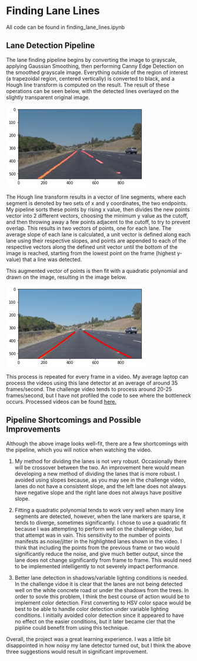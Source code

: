 # Finding Lane Lines
All code can be found in finding_lane_lines.ipynb

[//]: # (Image References)
[detected]: ./detected_lanes.png "Detected Lanes"
[extrapolated]: ./extrapolated_lanes.png "Extrapolated Lanes"

## Lane Detection Pipeline
The lane finding pipeline begins by converting the image to grayscale, applying Gaussian Smoothing, then performing Canny Edge Detection on the smoothed grayscale image. Everything outside of the region of interest (a trapezoidal region, centered vertically) is converted to black, and a Hough line transform is computed on the result. The result of these operations can be seen below, with the detected lines overlayed on the slightly transparent original image.

![alt text][detected]

The Hough line transform results in a vector of line segments, where each segment is denoted by two sets of x and y coordinates, the two endpoints. My pipeline sorts these points by rising x value, then divides the new points vector into 2 different vectors, choosing the minimum y value as the cutoff, and then throwing away a few points adjacent to the cutoff, to try to prevent overlap. This results in two vectors of points, one for each lane. The average slope of each lane is calculated, a unit vector is defined along each lane using their respective slopes, and points are appended to each of the respective vectors along the defined unit vector until the bottom of the image is reached, starting from the lowest point on the frame (highest y-value) that a line was detected.

This augmented vector of points is then fit with a quadratic polynomial and drawn on the image, resulting in the image below.

![alt text][extrapolated]

This process is repeated for every frame in a video. My average laptop can process the videos using this lane detector at an average of around 35 frames/second. The challenge video tends to process around 20-25 frames/second, but I have not profiled the code to see where the bottleneck occurs. Processed videos can be found [here.](./test_video_output)

## Pipeline Shortcomings and Possible Improvements
Although the above image looks well-fit, there are a few shortcomings with the pipeline, which you will notice when watching the video.
1) My method for dividing the lanes is not very robust. Occasionally there will be crossover between the two. An improvement here would mean developing a new method of dividing the lanes that is more robust. I avoided using slopes because, as you may see in the challenge video, lanes do not have a consistent slope, and the left lane does not always have negative slope and the right lane does not always have positive slope.

2) Fitting a quadratic polynomial tends to work very well when many line segments are detected, however, when the lane markers are sparse, it tends to diverge, sometimes significantly. I chose to use a quadratic fit because I was attempting to perform well on the challenge video, but that attempt was in vain. This sensitivity to the number of points manifests as noise/jitter in the highlighted lanes shown in the video. I think that including the points from the previous frame or two would significantly reduce the noise, and give much better output, since the lane does not change significantly from frame to frame. This would need to be implemented intelligently to not severely impact performance.

3) Better lane detection in shadows/variable lighting conditions is needed. In the challenge vidoe it is clear that the lanes are not being detected well on the white concrete road or under the shadows from the trees. In order to sovle this problem, I think the best course of action would be to implement color detection. First converting to HSV color space would be best to be able to handle color detection under variable lighting conditions. I initially avoided color detection since it appeared to have no effect on the easier conditions, but it later became cler that the pipline could benefit from using this technique.


Overall, the project was a great learning experience. I was a little bit disappointed in how noisy my lane detector turned out, but I think the above three suggestions would result in significant improvement.

